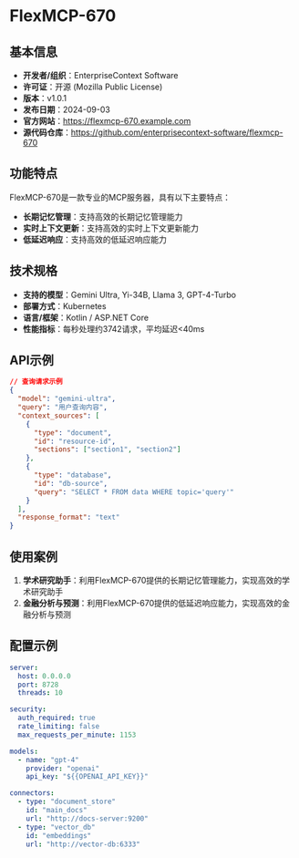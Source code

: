 # FlexMCP-670

## 基本信息

- **开发者/组织**：EnterpriseContext Software
- **许可证**：开源 (Mozilla Public License)
- **版本**：v1.0.1
- **发布日期**：2024-09-03
- **官方网站**：https://flexmcp-670.example.com
- **源代码仓库**：https://github.com/enterprisecontext-software/flexmcp-670

## 功能特点

FlexMCP-670是一款专业的MCP服务器，具有以下主要特点：

- **长期记忆管理**：支持高效的长期记忆管理能力
- **实时上下文更新**：支持高效的实时上下文更新能力
- **低延迟响应**：支持高效的低延迟响应能力


## 技术规格

- **支持的模型**：Gemini Ultra, Yi-34B, Llama 3, GPT-4-Turbo
- **部署方式**：Kubernetes
- **语言/框架**：Kotlin / ASP.NET Core
- **性能指标**：每秒处理约3742请求，平均延迟<40ms

## API示例

```json
// 查询请求示例
{
  "model": "gemini-ultra",
  "query": "用户查询内容",
  "context_sources": [
    {
      "type": "document",
      "id": "resource-id",
      "sections": ["section1", "section2"]
    },
    {
      "type": "database",
      "id": "db-source",
      "query": "SELECT * FROM data WHERE topic='query'"
    }
  ],
  "response_format": "text"
}
```

## 使用案例

1. **学术研究助手**：利用FlexMCP-670提供的长期记忆管理能力，实现高效的学术研究助手
2. **金融分析与预测**：利用FlexMCP-670提供的低延迟响应能力，实现高效的金融分析与预测


## 配置示例

```yaml
server:
  host: 0.0.0.0
  port: 8728
  threads: 10

security:
  auth_required: true
  rate_limiting: false
  max_requests_per_minute: 1153

models:
  - name: "gpt-4"
    provider: "openai"
    api_key: "${{OPENAI_API_KEY}}"

connectors:
  - type: "document_store"
    id: "main_docs"
    url: "http://docs-server:9200"
  - type: "vector_db"
    id: "embeddings"
    url: "http://vector-db:6333"
```